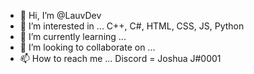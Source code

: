 - 👋 Hi, I’m @LauvDev
- 👀 I’m interested in ... C++, C#, HTML, CSS, JS, Python
- 🌱 I’m currently learning ...
- 💞️ I’m looking to collaborate on ...
- 📫 How to reach me ... Discord = Joshua J#0001

<!---
LauvDev/LauvDev is a ✨ special ✨ repository because its `README.md` (this file) appears on your GitHub profile.
You can click the Preview link to take a look at your changes.
--->
